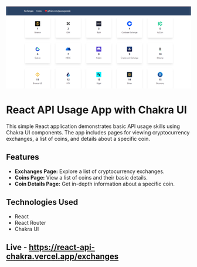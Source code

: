 
![Alt Text](https://raw.githubusercontent.com/gauravgorade/react-api-chakra/main/SS.png)



# React API Usage App with Chakra UI

This simple React application demonstrates basic API usage skills using Chakra UI components. The app includes pages for viewing cryptocurrency exchanges, a list of coins, and details about a specific coin.

## Features

- **Exchanges Page:** Explore a list of cryptocurrency exchanges.
- **Coins Page:** View a list of coins and their basic details.
- **Coin Details Page:** Get in-depth information about a specific coin.

## Technologies Used

- React
- React Router
- Chakra UI

## Live - https://react-api-chakra.vercel.app/exchanges

